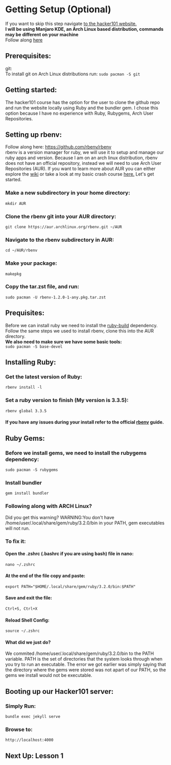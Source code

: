 # Getting Setup (Optional)
If you want to skip this step navigate [to the hacker101 website.](https://www.hacker101.com/start-here)  <br>
**I will be using Manjaro KDE, an Arch Linux based distribution, commands may be different on your machine**  <br>
Follow along [here](https://github.com/Hacker0x01/hacker101?tab=readme-ov-file)
## Prerequisites:
git: <br>
To install git on Arch Linux distributions run: `sudo pacman -S git`
## Getting started:
The hacker101 course has the option for the user to clone the github repo and run the website locally using Ruby and the bundler gem. I chose this option because I have no experience with Ruby, Rubygems, Arch User Repositories. 
## Setting up rbenv:
Follow along here: https://github.com/rbenv/rbenv  <br>
rbenv is a version manager for ruby, we will use it to setup and manage our ruby apps and version.
Because I am on an arch linux distribution, rbenv does not have an official repository, instead we will need to use Arch User Repositories (AUR). If you want to learn more about AUR you can either 
explore the [wiki](https://aur.archlinux.org/) or take a look at my basic crash course [here.](https://github.com/danithen/AUR-crashcourse) Let's get started. <br>
### Make a new subdirectory in your home directory: <br>
`mkdir AUR` <br>
### Clone the rbenv git into your AUR directory: 
`git clone https://aur.archlinux.org/rbenv.git ~/AUR` <br>
### Navigate to the rbenv subdirectory in AUR:
`cd ~/AUR/rbenv`
### Make your package: 
`makepkg`
### Copy the tar.zst file, and run:
`sudo pacman -U rbenv-1.2.0-1-any.pkg.tar.zst`
## Prequisites:
Before we can install ruby we need to install the [ruby-build](https://aur.archlinux.org/packages/ruby-build) dependency. Follow the same steps we used to install rbenv, clone this into the AUR directory. <br>
**We also need to make sure we have some basic tools:** <br>
`sudo pacman -S base-devel`
## Installing Ruby:
### Get the latest version of Ruby:
`rbenv install -l`
### Set a ruby version to finish (My version is 3.3.5):
`rbenv global 3.3.5`
#### If you have any issues during your install refer to the official [rbenv](https://github.com/rbenv/rbenv) guide.
## Ruby Gems:
### Before we install gems, we need to install the rubygems dependency:
`sudo pacman -S rubygems`
### Install bundler
`gem install bundler`
### Following along with ARCH Linux?
Did you get this warning? WARNING:You don't have /home/user/.local/share/gem/ruby/3.2.0/bin in your PATH, gem executables will not run. <br>
### To fix it: <br>
#### Open the .zshrc (.bashrc if you are using bash) file in nano: <br>
`nano ~/.zshrc` <br>
#### At the end of the file copy and paste: <br>
`export PATH="$HOME/.local/share/gem/ruby/3.2.0/bin:$PATH"` <br>
#### Save and exit the file: <br>
`Ctrl+S, Ctrl+X` <br>
#### Reload Shell Config: <br>
`source ~/.zshrc`
#### What did we just do?
We commited /home/user/.local/share/gem/ruby/3.2.0/bin to the PATH variable. PATH is the set of directories that the system looks through when you try to run an executable. The error we got earlier was simply saying that the directory where the gems were stored was not apart of our PATH, so the gems we install would not be executable.
## Booting up our Hacker101 server:
### Simply Run:
`bundle exec jekyll serve`
### Browse to:
`http://localhost:4000`
## Next Up: Lesson 1
